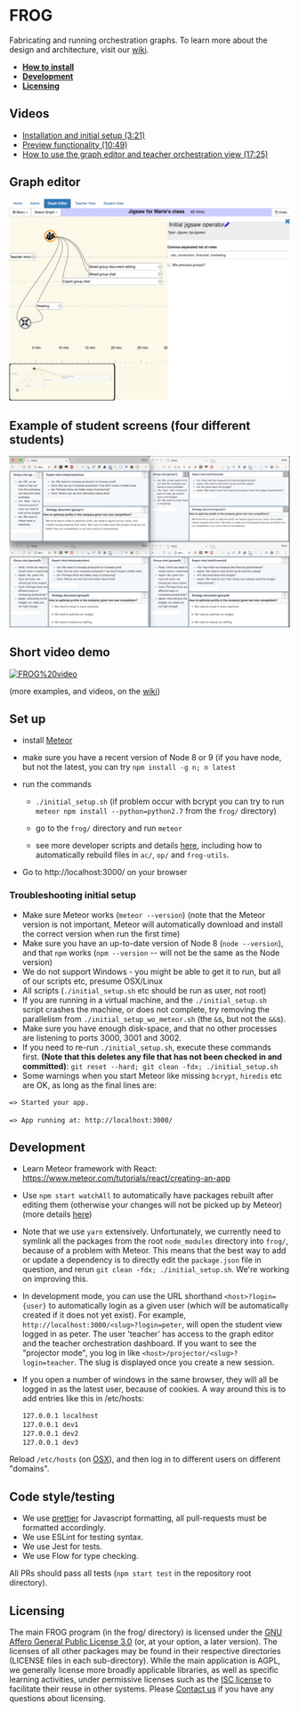 # FROG

Fabricating and running orchestration graphs. To learn more about the design and
architecture, visit our [wiki](https://github.com/chili-epfl/FROG/wiki).

* **[How to install](#set-up)**
* **[Development](#development)**
* **[Licensing](#licensing)**

## Videos

* [Installation and initial setup
  (3:21)](https://www.youtube.com/watch?v=QutJR7W5ib8)
* [Preview functionality
  (10:49)](https://www.youtube.com/watch?v=HQDD8-T4ilU&t=18s)
* [How to use the graph editor and teacher orchestration view
  (17:25)](https://www.youtube.com/watch?v=GOsFwaKBFvs&feature=youtu.be)

## Graph editor

![](docs/frog-editor.png)

## Example of student screens (four different students)

![](docs/student-collab.png)

## Short video demo

[![FROG%20video](https://img.youtube.com/vi/dqyjHpnAay0/0.jpg)](https://www.youtube.com/watch?v=dqyjHpnAay0)

(more examples, and videos, on the
[wiki](https://github.com/chili-epfl/FROG/wiki))

## Set up

* install [Meteor](https://www.meteor.com/install)
* make sure you have a recent version of Node 8 or 9 (if you have node, but not the
  latest, you can try `npm install -g n; n latest`

* run the commands

  * `./initial_setup.sh` (if problem occur with bcrypt you can try to run
    `meteor npm install --python=python2.7` from the `frog/` directory)
  
  * go to the `frog/` directory and run `meteor`
  
  * see more developer scripts and details [here](https://github.com/chili-epfl/FROG/wiki/Development-workflow-and-tools), including how to automatically rebuild
    files in `ac/`, `op/` and `frog-utils`.

* Go to http://localhost:3000/ on your browser

### Troubleshooting initial setup

* Make sure Meteor works (`meteor --version`) (note that the Meteor version is
  not important, Meteor will automatically download and install the correct
  version when run the first time)
* Make sure you have an up-to-date version of Node 8 (`node --version`), and
  that `npm` works (`npm --version` -- will not be the same as the Node version)
* We do not support Windows - you might be able to get it to run, but all of our
  scripts etc, presume OSX/Linux
* All scripts (`./initial_setup.sh` etc should be run as user, not root)
* If you are running in a virtual machine, and the `./initial_setup.sh` script
  crashes the machine, or does not complete, try removing the parallelism from
  `./initial_setup_wo_meteor.sh` (the `&`s, but not the `&&`s).
* Make sure you have enough disk-space, and that no other processes are
  listening to ports 3000, 3001 and 3002.
* If you need to re-run `./initial_setup.sh`, execute these commands first.
  **(Note that this deletes any file that has not been checked in and
  committed)**: `git reset --hard; git clean -fdx; ./initial_setup.sh`
* Some warnings when you start Meteor like missing `bcrypt`, `hiredis` etc are
  OK, as long as the final lines are:

```
=> Started your app.

=> App running at: http://localhost:3000/
```

## Development

* Learn Meteor framework with React:
  https://www.meteor.com/tutorials/react/creating-an-app

* Use `npm start watchAll` to automatically have packages rebuilt after
  editing them (otherwise your changes will not be picked up by Meteor) (more details [here](https://github.com/chili-epfl/FROG/wiki/Development-workflow-and-tools))
* Note that we use `yarn` extensively. Unfortunately, we currently need to symlink all
the packages from the root `node_modules` directory into `frog/`, because of a problem with
Meteor. This means that the best way to add or update a dependency is to directly edit the 
`package.json` file in question, and rerun `git clean -fdx; ./initial_setup.sh`. We're working
on improving this.

* In development mode, you can use the URL shorthand `<host>?login={user}` to
  automatically login as a given user (which will be automatically created if it
  does not yet exist). For example, `http://localhost:3000/<slug>?login=peter`, will
  open the student view logged in as peter. The user 'teacher' has access to the
  graph editor and the teacher orchestration dashboard. If you want to see the
  "projector mode", you log in like `<host>/projector/<slug>?login=teacher`. The slug is displayed
  once you create a new session.
* If you open a number of windows in the same browser, they will all be
  logged in as the latest user, because of cookies. A way around this is to add
  entries like this in /etc/hosts:

      127.0.0.1	localhost
      127.0.0.1	dev1
      127.0.0.1	dev2
      127.0.0.1	dev3

Reload `/etc/hosts` (on
[OSX](https://superuser.com/questions/346518/how-do-i-refresh-the-hosts-file-on-os-x)),
and then log in to different users on different "domains".

## Code style/testing

* We use [prettier](https://github.com/prettier/prettier) for Javascript
  formatting, all pull-requests must be formatted accordingly.
* We use ESLint for testing syntax.
* We use Jest for tests.
* We use Flow for type checking.

All PRs should pass all tests (`npm start test` in the repository root directory).

## Licensing

The main FROG program (in the frog/ directory) is licensed under the [GNU Affero
General Public License 3.0](https://www.gnu.org/licenses/agpl-3.0.en.html) (or,
at your option, a later version). The licenses of all other packages may be
found in their respective directories (LICENSE files in each sub-directory).
While the main application is AGPL, we generally license more broadly applicable
libraries, as well as specific learning activities, under permissive licenses
such as the [ISC
license](https://www.isc.org/downloads/software-support-policy/isc-license/) to
facilitate their reuse in other systems. Please [Contact
us](mailto:shaklev@gmail.com) if you have any questions about licensing.

